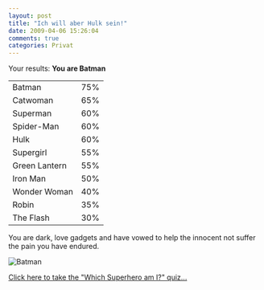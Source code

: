 ```yaml
---
layout: post
title: "Ich will aber Hulk sein!"
date: 2009-04-06 15:26:04
comments: true
categories: Privat
---
```


<p>Your results:
<strong>You are Batman</strong></p>
<table><tr><td>Batman</td>
<td>75%</td>
</tr><tr><td>Catwoman</td>
<td>65%</td>
</tr><tr><td>Superman</td>
<td>60%</td>
</tr><tr><td>Spider-Man</td>
<td>60%</td>
</tr><tr><td>Hulk</td>
<td>60%</td>
</tr><tr><td>Supergirl</td>
<td>55%</td>
</tr><tr><td>Green Lantern</td>
<td>55%</td>
</tr><tr><td>Iron Man</td>
<td>50%</td>
</tr><tr><td>Wonder Woman</td>
<td>40%</td>
</tr><tr><td>Robin</td>
<td>35%</td>
</tr><tr><td>The Flash</td>
<td>30%</td>
</tr></table>
<p>You are dark, love gadgets and have vowed to help the innocent not suffer the pain you have endured.</p>
<p><img src="http://www.thesuperheroquiz.com/pics/batman.gif" alt="Batman" /></p>
<p><a href="http://www.thesuperheroquiz.com/">Click here to take the "Which Superhero am I?" quiz...</a></p>
